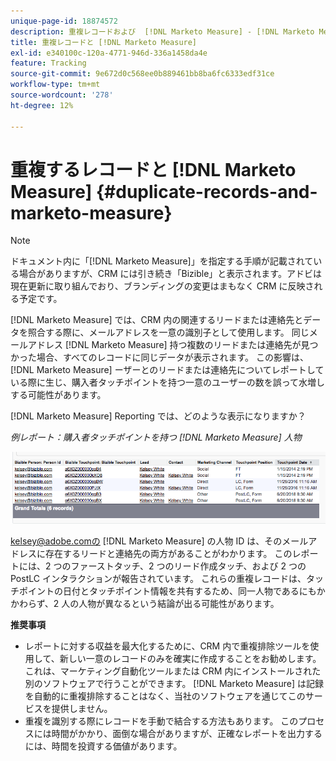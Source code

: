 ```yaml
---
unique-page-id: 18874572
description: 重複レコードおよび  [!DNL Marketo Measure] - [!DNL Marketo Measure]
title: 重複レコードと [!DNL Marketo Measure]
exl-id: e340100c-120a-4771-946d-336a1458da4e
feature: Tracking
source-git-commit: 9e672d0c568ee0b889461bb8ba6fc6333edf31ce
workflow-type: tm+mt
source-wordcount: '278'
ht-degree: 12%

---
```


# 重複するレコードと [!DNL Marketo Measure] {#duplicate-records-and-marketo-measure}

>[!NOTE]
>
>ドキュメント内に「[!DNL Marketo Measure]」を指定する手順が記載されている場合がありますが、CRM には引き続き「Bizible」と表示されます。アドビは現在更新に取り組んでおり、ブランディングの変更はまもなく CRM に反映される予定です。

[!DNL Marketo Measure] では、CRM 内の関連するリードまたは連絡先とデータを照合する際に、メールアドレスを一意の識別子として使用します。 同じメールアドレス [!DNL Marketo Measure] 持つ複数のリードまたは連絡先が見つかった場合、すべてのレコードに同じデータが表示されます。 この影響は、[!DNL Marketo Measure] ーザーとのリードまたは連絡先についてレポートしている際に生じ、購入者タッチポイントを持つ一意のユーザーの数を誤って水増しする可能性があります。

[!DNL Marketo Measure] Reporting では、どのような表示になりますか？

_例レポート：購入者タッチポイントを持つ [!DNL Marketo Measure] 人物_

![](assets/1-1.png)

kelsey@adobe.comの [!DNL Marketo Measure] の人物 ID は、そのメールアドレスに存在するリードと連絡先の両方があることがわかります。 このレポートには、2 つのファーストタッチ、2 つのリード作成タッチ、および 2 つの PostLC インタラクションが報告されています。 これらの重複レコードは、タッチポイントの日付とタッチポイント情報を共有するため、同一人物であるにもかかわらず、2 人の人物が異なるという結論が出る可能性があります。

**推奨事項**

* レポートに対する収益を最大化するために、CRM 内で重複排除ツールを使用して、新しい一意のレコードのみを確実に作成することをお勧めします。 これは、マーケティング自動化ツールまたは CRM 内にインストールされた別のソフトウェアで行うことができます。 [!DNL Marketo Measure] は記録を自動的に重複排除することはなく、当社のソフトウェアを通じてこのサービスを提供しません。
* 重複を識別する際にレコードを手動で結合する方法もあります。 このプロセスには時間がかかり、面倒な場合がありますが、正確なレポートを出力するには、時間を投資する価値があります。
